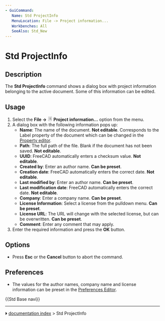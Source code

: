 ```yaml
---
- GuiCommand:
   Name: Std ProjectInfo
   MenuLocation: File -> Project information...
   Workbenches: All
   SeeAlso: Std_New
---
```


# Std ProjectInfo

## Description

The **Std ProjectInfo** command shows a dialog box with project information belonging to the active document. Some of this information can be edited.

## Usage

1.  Select the **File → <img src="images/Std_ProjectInfo.svg" width=16px> Project information...** option from the menu.
2.  A dialog box with the following information pops up:
    -   **Name**: The name of the document. **Not editable**. Corresponds to the Label property of the document which can be changed in the [Property editor](Property_editor.md).
    -   **Path**: The full path of the file. Blank if the document has not been saved. **Not editable**.
    -   **UUID**: FreeCAD automatically enters a checksum value. **Not editable**.
    -   **Created by**: Enter an author name. **Can be preset**.
    -   **Creation date**: FreeCAD automatically enters the correct date. **Not editable**.
    -   **Last modified by**: Enter an author name. **Can be preset**.
    -   **Last modification date**: FreeCAD automatically enters the correct date. **Not editable**.
    -   **Company**: Enter a company name. **Can be preset**.
    -   **License Information**: Select a license from the pulldown menu. **Can be preset**.
    -   **License URL**: The URL will change with the selected license, but can be overwritten. **Can be preset**.
    -   **Comment**: Enter any comment that may apply.
3.  Enter the required information and press the **OK** button.

## Options

-   Press **Esc** or the **Cancel** button to abort the command.

## Preferences

-   The values for the author names, company name and license information can be preset in the [Preferences Editor](Preferences_Editor#Document.md).




 {{Std Base navi}}



---
⏵ [documentation index](../README.md) > Std ProjectInfo
